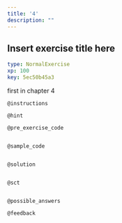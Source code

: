 ```yaml
---
title: '4'
description: ""
---
```


## Insert exercise title here

```yaml
type: NormalExercise 
xp: 100 
key: 5ec50b45a3   
```


first in chapter 4


`@instructions`


`@hint`


`@pre_exercise_code`

```{python}

```


`@sample_code`

```{python}

```


`@solution`

```{python}

```


`@sct`

```{python}

```


`@possible_answers`


`@feedback`


